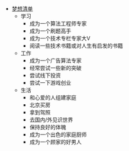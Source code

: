 * [梦想清单](/hidden/src/life_plan.md)
    * 学习
        * 成为一个算法工程师专家
        * 成为一个刷题高手
        * 成为一个技术专栏专家大V
        * 阅读一些技术书籍或对人生有启发的书籍
    * 工作
        * 成为一个广告算法专家
        * 经常尝试一些新的突破
        * 尝试线下投资
        * 尝试一下游戏创业
    * 生活
        * 和心爱的人组建家庭
        * 北京买房
        * 拿到驾照
        * 去国内/外见识世界
        * 保持良好的体魄
        * 成为一个出色的家庭厨师
        * 成为一个顾家的好男人

